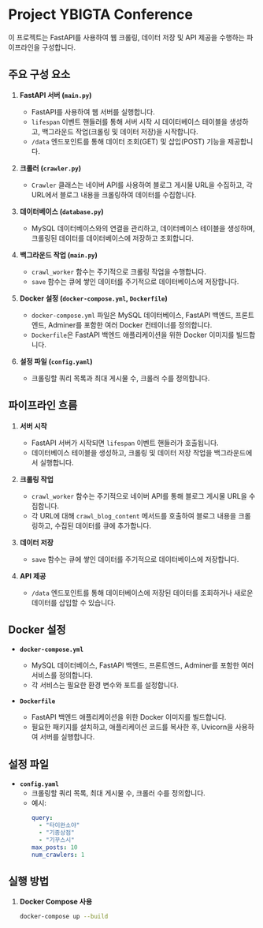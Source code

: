 # Project YBIGTA Conference

이 프로젝트는 FastAPI를 사용하여 웹 크롤링, 데이터 저장 및 API 제공을 수행하는 파이프라인을 구성합니다.

## 주요 구성 요소

1. **FastAPI 서버 (`main.py`)**
   - FastAPI를 사용하여 웹 서버를 실행합니다.
   - `lifespan` 이벤트 핸들러를 통해 서버 시작 시 데이터베이스 테이블을 생성하고, 백그라운드 작업(크롤링 및 데이터 저장)을 시작합니다.
   - `/data` 엔드포인트를 통해 데이터 조회(GET) 및 삽입(POST) 기능을 제공합니다.

2. **크롤러 (`crawler.py`)**
   - `Crawler` 클래스는 네이버 API를 사용하여 블로그 게시물 URL을 수집하고, 각 URL에서 블로그 내용을 크롤링하여 데이터를 수집합니다.

3. **데이터베이스 (`database.py`)**
   - MySQL 데이터베이스와의 연결을 관리하고, 데이터베이스 테이블을 생성하며, 크롤링된 데이터를 데이터베이스에 저장하고 조회합니다.

4. **백그라운드 작업 (`main.py`)**
   - `crawl_worker` 함수는 주기적으로 크롤링 작업을 수행합니다.
   - `save` 함수는 큐에 쌓인 데이터를 주기적으로 데이터베이스에 저장합니다.

5. **Docker 설정 (`docker-compose.yml`, `Dockerfile`)**
   - `docker-compose.yml` 파일은 MySQL 데이터베이스, FastAPI 백엔드, 프론트엔드, Adminer를 포함한 여러 Docker 컨테이너를 정의합니다.
   - `Dockerfile`은 FastAPI 백엔드 애플리케이션을 위한 Docker 이미지를 빌드합니다.

6. **설정 파일 (`config.yaml`)**
   - 크롤링할 쿼리 목록과 최대 게시물 수, 크롤러 수를 정의합니다.

## 파이프라인 흐름

1. **서버 시작**
   - FastAPI 서버가 시작되면 `lifespan` 이벤트 핸들러가 호출됩니다.
   - 데이터베이스 테이블을 생성하고, 크롤링 및 데이터 저장 작업을 백그라운드에서 실행합니다.

2. **크롤링 작업**
   - `crawl_worker` 함수는 주기적으로 네이버 API를 통해 블로그 게시물 URL을 수집합니다.
   - 각 URL에 대해 `crawl_blog_content` 메서드를 호출하여 블로그 내용을 크롤링하고, 수집된 데이터를 큐에 추가합니다.

3. **데이터 저장**
   - `save` 함수는 큐에 쌓인 데이터를 주기적으로 데이터베이스에 저장합니다.

4. **API 제공**
   - `/data` 엔드포인트를 통해 데이터베이스에 저장된 데이터를 조회하거나 새로운 데이터를 삽입할 수 있습니다.

## Docker 설정

- **`docker-compose.yml`**
  - MySQL 데이터베이스, FastAPI 백엔드, 프론트엔드, Adminer를 포함한 여러 서비스를 정의합니다.
  - 각 서비스는 필요한 환경 변수와 포트를 설정합니다.

- **`Dockerfile`**
  - FastAPI 백엔드 애플리케이션을 위한 Docker 이미지를 빌드합니다.
  - 필요한 패키지를 설치하고, 애플리케이션 코드를 복사한 후, Uvicorn을 사용하여 서버를 실행합니다.

## 설정 파일

- **`config.yaml`**
  - 크롤링할 쿼리 목록, 최대 게시물 수, 크롤러 수를 정의합니다.
  - 예시:
    ```yaml
    query:
      - "타이완소야"
      - "기중상점"
      - "기꾸스시"
    max_posts: 10
    num_crawlers: 1
    ```

## 실행 방법

1. **Docker Compose 사용**
   ```bash
   docker-compose up --build
